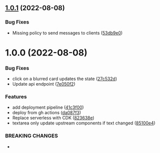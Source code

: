 ## [1.0.1](https://github.com/andrewinci/free-retro/compare/v1.0.0...v1.0.1) (2022-08-08)


### Bug Fixes

* Missing policy to send messages to clients ([53db9e0](https://github.com/andrewinci/free-retro/commit/53db9e0a388d2690a7bfb51188817afca6b1ac89))

# 1.0.0 (2022-08-08)


### Bug Fixes

* click on a blurred card updates the state ([27c532d](https://github.com/andrewinci/free-retro/commit/27c532d5f99fca64fec1d706e5454fd9cacb7916))
* Update api endpoint ([7e050f2](https://github.com/andrewinci/free-retro/commit/7e050f25817f1e172118876ac7bcc429e0c9c59e))


### Features

* add deployment pipeline ([41c3f00](https://github.com/andrewinci/free-retro/commit/41c3f008946c3e02af93c2e52621b008de80c5b1))
* deploy from gh actions ([da087f3](https://github.com/andrewinci/free-retro/commit/da087f3ddf1486bee24386692fc89d661de816e1))
* Replace serverless with CDK ([823638e](https://github.com/andrewinci/free-retro/commit/823638e9ee72aa91f3010897f2cd256e3212d2bc))
* textarea only update upstream components if text changed ([85100e4](https://github.com/andrewinci/free-retro/commit/85100e4bcb57e0060e9cf10aa4140c48083f752b))


### BREAKING CHANGES

*
